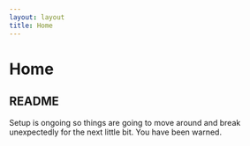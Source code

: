 ```yaml
---
layout: layout
title: Home
---
```


<h1 class="center"> Home </h1>

## README

Setup is ongoing so things are going to move around and break unexpectedly for the next little bit. You have been warned.
